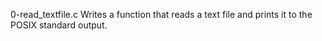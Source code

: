 0-read_textfile.c
Writes a function that reads a text file and prints it to the POSIX standard output.
